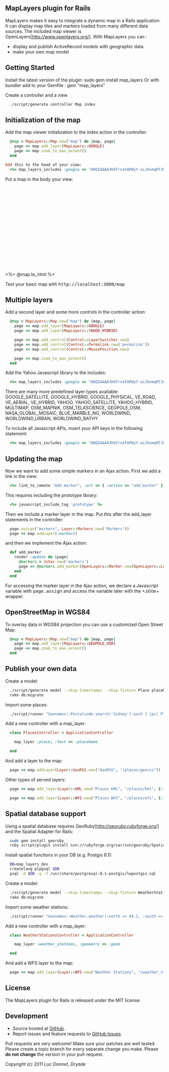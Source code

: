 MapLayers plugin for Rails
--------------------------

MapLayers makes it easy to integrate a dynamic map in a Rails application. It can display map tiles and markers loaded from many different data sources.
The included map viewer is OpenLayers[http://www.openlayers.org/].
With MapLayers you can :  
* display and publish ActiveRecord models with geographic data.
* make your own map model

Getting Started
---------------

Install the latest version of the plugin:
  sudo gem install map_layers
Or with bundler add to your Gemfile : 
gem "map_layers"

Create a controller and a view

``` bash
  ./script/generate controller Map index
```

Initialization of the map
-------------------------

Add the map viewer initialization to the index action in the controller:

``` ruby  
  @map = MapLayers::Map.new("map") do |map, page|
    page << map.add_layer(MapLayers::GOOGLE)
    page << map.zoom_to_max_extent()
  end
```

``` ruby 
Add this to the head of your view:
  <%= map_layers_includes :google => "ABQIAAAA3HdfrnxFAPWyY-aiJUxmqRTJQa0g3IQ9GZqIMmInSLzwtGDKaBQ0KYLwBEKSM7F9gCevcsIf6WPuIQ" %>
```

Put a map in the body your view:
  <div id="map" style="width: 512px; height: 256px;"></div>

  <%= @map.to_html %>

Test your basic map with <tt>http://localhost:3000/map</tt>

Multiple layers
---------------

Add a second layer and some more controls in the controller action:

``` ruby
  @map = MapLayers::Map.new("map") do |map, page|
    page << map.add_layer(MapLayers::GOOGLE)
    page << map.add_layer(MapLayers::YAHOO_HYBRID)

    page << map.add_control(Control::LayerSwitcher.new)
    page << map.add_control(Control::Permalink.new('permalink'))
    page << map.add_control(Control::MousePosition.new)

    page << map.zoom_to_max_extent()
  end
```

Add the Yahoo Javascript library to the includes:

``` ruby
  <%= map_layers_includes :google => "ABQIAAAA3HdfrnxFAPWyY-aiJUxmqRTJQa0g3IQ9GZqIMmInSLzwtGDKaBQ0KYLwBEKSM7F9gCevcsIf6WPuIQ", :yahoo => "euzuro-openlayers" %>
```

There are many more predefined layer types available:
GOOGLE_SATELLITE, GOOGLE_HYBRID, GOOGLE_PHYSICAL, VE_ROAD, VE_AERIAL, VE_HYBRID, YAHOO, YAHOO_SATELLITE, YAHOO_HYBRID, MULTIMAP, OSM_MAPNIK, OSM_TELASCIENCE, GEOPOLE_OSM, NASA_GLOBAL_MOSAIC, BLUE_MARBLE_NG, WORLDWIND, WORLDWIND_URBAN, WORLDWIND_BATHY

To include all Javascript APIs, insert your API keys in the following statement:

``` ruby
  <%= map_layers_includes :google => "ABQIAAAA3HdfrnxFAPWyY-aiJUxmqRTJQa0g3IQ9GZqIMmInSLzwtGDKaBQ0KYLwBEKSM7F9gCevcsIf6WPuIQ", :multimap => "metacarta_04", :virtualearth => true, :yahoo => "euzuro-openlayers" %>
```

Updating the map
----------------

Now we want to add some simple markers in an Ajax action.
First we add a link in the view:

``` ruby
  <%= link_to_remote "Add marker", :url => { :action => "add_marker" } %>
```

This requires including the prototype library:

``` ruby
  <%= javascript_include_tag 'prototype' %>
```

Then we include a marker layer in the map. Put this after the add_layer statements in the controller:

``` ruby
  page.assign("markers", Layer::Markers.new('Markers'))
  page << map.addLayer(:markers)
```

and then we implement the Ajax action:

``` ruby
  def add_marker
    render :update do |page|
      @markers = JsVar.new('markers')
      page << @markers.add_marker(OpenLayers::Marker.new(OpenLayers::LonLat.new(rand*50,rand*50)))
    end
  end
```

For accessing the marker layer in the Ajax action, we declare a Javascript variable with <tt>page.assign</tt> and access the variable later with the +JsVar+ wrapper.


OpenStreetMap in WGS84
----------------------

To overlay data in WGS84 projection you can use a customized Open Street Map:

``` ruby
  @map = MapLayers::Map.new("map") do |map, page|
    page << map.add_layer(MapLayers::GEOPOLE_OSM)
    page << map.zoom_to_max_extent()
  end
```

Publish your own data
---------------------

Create a model:

``` bash
  ./script/generate model --skip-timestamps --skip-fixture Place placeName:string countryCode:string postalCode:string lat:float lng:float
  rake db:migrate
```

Import some places:

``` bash
  ./script/runner "Geonames::Postalcode.search('Sidney').each { |pc| Place.create(pc.attributes.slice('placeName', 'postalCode', 'countryCode', 'lat', 'lng')) }"
```

Add a new controller with a map_layer:

``` ruby
  class PlacesController < ApplicationController

    map_layer :place, :text => :placeName

  end
```

And add a layer to the map:

``` ruby
  page << map.addLayer(Layer::GeoRSS.new("GeoRSS", "/places/georss"))
```

Other types of served layers:

``` ruby
  page << map.add_layer(Layer::GML.new("Places KML", "/places/kml", {:format=> JsExpr.new("OpenLayers.Format.KML")}))

  page << map.add_layer(Layer::WFS.new("Places WFS", "/places/wfs", {:typename => "places"}, {:featureClass => JsExpr.new("OpenLayers.Feature.WFS")}))
```


Spatial database support
------------------------

Using a spatial database requires GeoRuby[http://georuby.rubyforge.org/] and the Spatial Adapter for Rails:

``` bash
  sudo gem install georuby
  ruby script/plugin install svn://rubyforge.org/var/svn/georuby/SpatialAdapter/trunk/spatial_adapter
```

Install spatial functions in your DB (e.g. Postgis 8.1):

``` bash
  DB=map_layers_dev
  createlang plpgsql $DB
  psql -d $DB -q -f /usr/share/postgresql-8.1-postgis/lwpostgis.sql
```

Create a model:

``` bash
  ./script/generate model --skip-timestamps --skip-fixture WeatherStation name:string geom:point
  rake db:migrate
```

Import some weather stations:

``` bash
  ./script/runner "Geonames::Weather.weather(:north => 44.1, :south => -9.9, :east => -22.4, :west => 55.2).each { |st| WeatherStation.create(:name => st.stationName, :geom => Point.from_x_y(st.lng, st.lat)) }"
```

Add a new controller with a map_layer:

``` ruby
  class WeatherStationsController < ApplicationController

    map_layer :weather_stations, :geometry => :geom

  end
```

And add a WFS layer to the map:

``` ruby
  page << map.add_layer(Layer::WFS.new("Weather Stations", "/weather_stations/wfs", {:typename => "weather_stations"}, {:featureClass => JsExpr.new("OpenLayers.Feature.WFS")}))
```

License
-------

The MapLayers plugin for Rails is released under the MIT license.

Development
-----------

* Source hosted at [GitHub](https://github.com/ldonnet/map_layers).
* Report issues and feature requests to [GitHub Issues](https://github.com/ldonnet/map_layers/issues).

Pull requests are very welcome! Make sure your patches are well tested. Please create a topic branch for every separate change you make. Please **do not change** the version in your pull-request.


<em>Copyright (c) 2011 Luc Donnet, Dryade</em>
